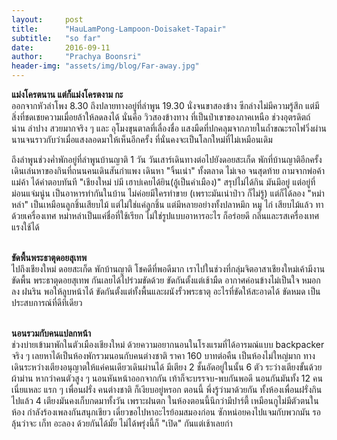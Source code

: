 ```yaml
---
layout:     post
title:      "HauLamPong-Lampoon-Doisaket-Tapair"
subtitle:   "so far"
date:       2016-09-11
author:     "Prachya Boonsri"
header-img: "assets/img/blog/Far-away.jpg"
---
```

**แม่งโครตนาน แต่ก็แม่งโครตงาม กะ** <br>
ออกจากหัวลำโพง 8.30 ถึงปลายทางอยู่ที่ลำพูน 19.30 นั่งจนขาสองข้าง ซีกล่างไม่มีความรู้สึก แต่มีสิ่งที่ชดเชยความเมื่อยล้าให้ลดลงได้ นั่นคือ วิวสองข้างทาง ที่เป็นป่าเขาของภาคเหนือ
ช่วงอุตรดิตถ์ น่าน ลำปาง สวยมากจริง ๆ และ อุโมงขุนตาลที่เลื่องชื่อ แสงมืดที่ปกคลุมจากภายในถ้ำขณะรถไฟวิ่งผ่าน นานจนราวกับว่าเมื่อแสงลอดมาให้เห็นอีกครั้ง ที่นั่นคงจะเป็นโลกใหม่ที่ไม่เหมือนเดิม

ถึงลำพูนช่วงค่ำพักอยู่ที่ลำพูนบ้านญาติ 1 วัน วันเสาร์เดินทางต่อไปยังดอยสะเก็ด พักที่บ้านญาติอีกครั้ง เดินเล่นหาของกินที่ถนนคนเดินสันกำแพง เดินหา "จิ้นเน่า" ทั้งตลาด ไม่เจอ จนสุดท้าย ถามจากพ่อค้า แม่ค้า ได้คำตอบทันที 
"เชียงใหม่ บ่มี เฮาบ่เคยได้ยิน(อู้เป็นคำเมือง)" สรุปไม่ได้กิน มันมีอยู่ แต่อยู่ที่ม่อนแจ่มนู่น เป็นอาหารทำกันในบ้าน ไม่ค่อยมีใครทำขาย (เพราะมันเน่าป่าว ก็ไม่รู้) แต่ก็ได้ลอง "หม่าหล่า" เป็นเหมือนลูกชิ้นเสียบไม้ แต่ไม่ใช่แค่ลูกชิ้น แต่มีหลายอย่างทั้งปลาหมึก หมู ไก่ เสียบไม้แล้ว
ทาด้วยเครื่องเทศ หม่าหล่าเป็นแค่ชื่อที่ใช้เรียก ไม่ใช่รูปแบบอาหารอะไร ก็อร่อยดี กลิ่นและรสเครื่องเทศแรงใช้ได้

<br>**ขัดพื้นพระธาตุดอยสุเทพ** <br>
ไปถึงเชียงใหม่ ดอยสะเก็ด พักบ้านญาติ โชคดีที่พอดีมาก เราไปในช่วงที่กลุ่มจิตอาสาเชียงใหม่เค้ามีงานขัดพื้น พระธาตุดอยสุเทพ กันเลยได้ไปร่วมขัดด้วย ขัดกันตั้งแต่เช้ามืด อากาศค่อนข้างไม่เป็นใจ หมอกลง ฝนริน พอให้ลูบหน้าได้ ขัดกันตั้งแต่ทั้งพื้นและผนังรั้วพระธาตุ อะไรที่ขัดให้สะอาดได้ ขัดหมด
เป็นประสบการณ์ที่ดีทีเดียว 

<br>**นอนรวมกับคนแปลกหน้า** <br>
ช่วงบ่ายเข้ามาพักในตัวเมืองเชียงใหม่ ด้วยความอยากนอนในโรงแรมที่ได้อารมณ์แบบ backpacker จริง ๆ เลยหาได้เป็นห้องพักรวมนอนกับคนต่างชาติ ราคา 160 บาทต่อคืน เป็นห้องไม่ใหญ่มาก ทางเดินระหว่างเตียงอนุญาตให้แค่คนเดียวเดินผ่านได้ มีเตียง 2 ชั้นอัดอยู่ในนั้น 6 ตัว ระว่างเตียงขั้นด้วยผ้าม่าน หากว่าคนตัวสูง ๆ นอนหันหน้าออกจากกัน เท้าก็จะบรรจบ-พบกันพอดี
นอนกันมันทั้ง 12 คน เนี่ยแหละ แรก ๆ เพื่อนฝรั่ง คนต่างชาติ ก็เงียบอยู่หรอก ตอนนี้ พึ่งรู้ว่ามาด้วยกัน ทั้งห้องเพื่อนฝรั่งกินไปแล้ว 4 เตียงมันคงเก็บกดมาทั้งวัน เพราะฝนตก ในห้องตอนนี้นึกว่ามีปาร์ตี้ เหมือนกูไม่มีตัวตนในห้อง กำลังร้องเพลงกันสนุกเชียว เดี่ยวขอไปหาอะไรย้อมสมองก่อน 
ซักหน่อยคงไปแจมกับพวกมัน 
รอลุ้นว่าจะ เก็ท อะลอง ด้วยกันได้มั้ย ไม่ได้พรุ่งนี้ก็ "เปิด" กันแต่เช้าเลยก่า 



